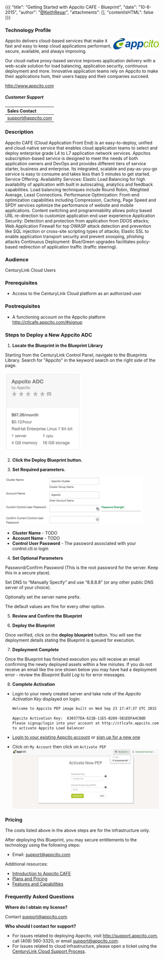 {{{
  "title": "Getting Started with Appcito CAFE - Blueprint",
  "date": "10-6-2015",
  "author": "<a href='https://twitter.com/KeithResar'>@KeithResar</a>",
  "attachments": [],
  "contentIsHTML": false
}}}



### Technology Profile

<img src="../../images/appcito/appcito_logo.png" style="border:0;float:right;max-width: 150px;">

Appcito delivers cloud-based services that make it fast and easy to keep cloud applications performant, secure, available, and always improving.

Our cloud-native proxy-based service improves application delivery with a web-scale solution for load balancing, application security, continuous deployment and more. Innovative application teams rely on Appcito to make their applications hum, their users happy and their companies succeed.

http://www.appcito.com


##### Customer Support

|Sales Contact   	|
|:-	|
|support@appcito.com   	|


### Description

Appcito CAFE (Cloud Application Front End) is an easy-to-deploy, unified and cloud-native service that enables cloud application teams to select and deploy enterprise grade L4 to L7 application network services. Appcitos subscription-based service is designed to meet the needs of both application owners and DevOps and provides different tiers of service starter, business and enterprise. Its integrated, scalable and pay-as-you-go service is easy to consume and takes less than 5 minutes to get started. Service Offering: Availability Services: Elastic Load Balancing for high availability of application with built in autoscaling, analytics and feedback capabilities. Load balancing techniques include Round Robin, Weighted Average, Least Connections. Performance Optimization: Front-end optimization capabilities including Compression, Caching, Page Speed and SPDY services optimize the performance of website and mobile applications. Content switching and programmability allows policy based URL re-direction to customize application end user experience Application Security: Detection and protection from application from DDOS attacks; Web Application Firewall for top OWASP attack detection and prevention like SQL injection or cross-site scripting types of attacks; Elastic SSL to enable application transport security and prevent snooping, phishing attacks Continuous Deployment: Blue/Green upgrades facilitates policy-based redirection of application traffic (traffic steering).


### Audience

CenturyLink Cloud Users


### Prerequisites

* Access to the CenturyLink Cloud platform as an authorized user


### Postrequisites

* A functioning account on the Appcito platform http://ctlcafe.appcito.com/#signup


### Steps to Deploy a New Appcito ADC

1. **Locate the Blueprint in the Blueprint Library**

 Starting from the CenturyLink Control Panel, navigate to the Blueprints Library. Search for "Appcito" in the keyword search on the right side of the page.

  <img src="../../images/appcito/cluster_blueprint_tiles.png" style="border:0;max-width:250px;">

2. **Click the Deploy Blueprint button.**

3. **Set Required parameters.**

  <img src="../../images/appcito/deploy_parameters.png" style="max-width:450px;">

  * **Cluster Name** - TODO
  * **Account Name** - TODO
  * **Control User Password** - The password associated with your control.ctl.io login

4. **Set Optional Parameters**

  Password/Confirm Password (This is the root password for the server. Keep this in a secure place).  

  Set DNS to “Manually Specify” and use “8.8.8.8” (or any other public DNS server of your choice).

  Optionally set the server name prefix.

  The default values are fine for every other option.

5. **Review and Confirm the Blueprint**

6. **Deploy the Blueprint**

  Once verified, click on the **deploy blueprint** button. You will see the deployment details stating the Blueprint is queued for execution.

7. **Deployment Complete**

  Once the Blueprint has finished execution you will receive an email confirming the newly deployed assets within a few minutes.  If you do not receive an email like the one shown below you may have had a deployment error - review the *Blueprint Build Log* to for error messages.

8. **Complete Activation**

 * Login to your newly created server and take note of the *Appcito Activation Key* displayed on login:

   ```
   Welcome to Appcito PEP image built on Wed Sep 23 17:47:37 UTC 2015

   Appcito Activation Key:  630377EA-621B-11E5-B289-5B1EDFA4CB8D
   Please signup/login into your account at http://ctlcafe.appcito.com to activate Appcito Load balancer
   ```
 * [Login to your existing Appcito account](http://ctlcafe.appcito.com/) or [sign up for a new one](http://ctlcafe.appcito.com/#signup)
 * Click on `My Account` then click on `Activate PEP`
   ![Activate Pep](../../images/appcito/activate_pep.png)


### Pricing

The costs listed above in the above steps are for the infrastructure only.

After deploying this Blueprint, you may secure entitlements to the technology using the following steps:

 * Email: support@appcito.com

Additional resources:

* [Introduction to Appcito CAFE](http://support.appcito.com/support/solutions/articles/5000478428)
* [Plans and Pricing](http://www.appcito.com/appcito-cafe/plans/)
* [Features and Capabilities](http://www.appcito.com/appcito-cafe/)

### Frequently Asked Questions

**Where do I obtain my license?**

Contact support@appcito.com.

**Who should I contact for support?**

* For issues related to deploying Appcito, visit http://support.appcito.com, call (408) 560-3320, or email support@appcito.com.
* For issues related to cloud infrastructure, please open a ticket using the [CenturyLink Cloud Support Process](../../Support/how-do-i-report-a-support-issue.md).
